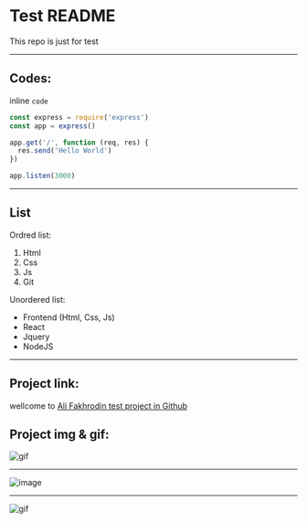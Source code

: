 # Test README

<p>This repo is just for test</p>

---

## Codes:

inline `code`
``` javascript
const express = require('express')
const app = express()

app.get('/', function (req, res) {
  res.send('Hello World')
})

app.listen(3000)
```

---

## List

Ordred list:

1. Html
2. Css
3. Js
4. Git

Unordered list:

- Frontend (Html, Css, Js)
- React
- Jquery
- NodeJS

---
## Project link:
wellcome to [Ali Fakhrodin test project in Github](https://github.com/ali-fakhrodin/ali-test.git)

## Project img & gif:

![gif](https://octodex.github.com/images/NUX_Octodex.gif)
 
---

![image](https://octodex.github.com/images/godotocat.png)

---

![gif](https://octodex.github.com/images/daftpunktocat-thomas.gif)